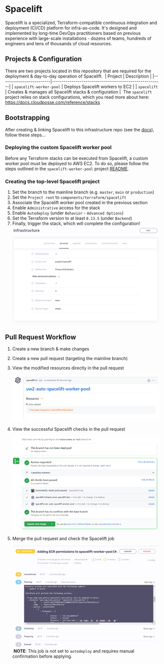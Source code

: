 # Spacelift

Spacelift is a specialized, Terraform-compatible continuous integration and deployment (CI/CD) platform for infra-as-code. It's designed and implemented by long-time DevOps practitioners based on previous experience with large-scale installations - dozens of teams, hundreds of engineers and tens of thousands of cloud resources.​

## Projects & Configuration

​There are two projects located in this repository that are required for the deployment & day-to-day operation of Spacelift.
​
| Project                 | Description                                            |
|-------------------------|--------------------------------------------------------|
| `spacelift-worker-pool` | Deploys Spacelift workers to EC2                       |
| `spacelift`             | Creates & manages all Spacelift stacks & configuration |
​
The `spacelift` project relies on stack configurations, which you read more about here: https://docs.cloudposse.com/reference/stacks

## Bootstrapping

After creating & linking Spacelift to this infrastructure repo (see the [docs](https://docs.spacelift.io/integrations/github)), follow these steps...

### Deploying the custom Spacelift worker pool

Before any Terraform stacks can be executed from Spacelift, a custom worker pool must be deployed to AWS EC2. To do so, please follow
the steps outlined in the `spacelift-worker-pool` project [README](../components/terraform/spacelift-worker-pool/README.md).

### Creating the top-level Spacelift project

1. Set the branch to the mainline branch (e.g. `master`, `main` or `production`)
2. Set the `Project root` to `components/terraform/spacelift`
3. Associate the Spacelift worker pool created in the previous section
4. Enable `Administrative` access for the stack
5. Enable `Autodeploy` (under `Behavior` - `Advanced Options`)
6. Set the Terraform version to at least `0.13.5` (under `Backend`)
7. Finally, trigger the stack, which will complete the configuration!
   ​
   ![Spacelift-Infrastructure-Behavior.png](img/Spacelift-Infrastructure-Behavior.png)

## Pull Request Workflow

1. Create a new branch & make changes
2. Create a new pull request (targeting the mainline branch)
3. View the modified resources directly in the pull request

   ![Spacelift-PR-Changes.png](img/Spacelift-PR-Changes.png)

4. View the successful Spacelift checks in the pull request

   ![Spacelift-PR-Checks.png](img/Spacelift-PR-Checks.png)

5. Merge the pull request and check the Spacelift job

   ![Spacelift-Infrastructure-Behavior.png](img/Spacelift-Merge-Execution.png)
   ​
   **NOTE**: This job is not set to `autodeploy` and requires manual confirmation before applying.
